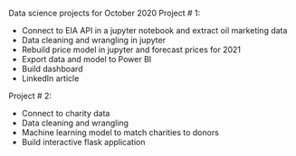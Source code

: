 Data science projects for October 2020 
Project # 1: 
- Connect to EIA API in a jupyter notebook and extract oil marketing data 
- Data cleaning and wrangling in jupyter 
- Rebuild price model in jupyter and forecast prices for 2021 
- Export data and model to Power BI 
- Build dashboard 
- LinkedIn article 

Project # 2: 
- Connect to charity data 
- Data cleaning and wrangling 
- Machine learning model to match charities to donors 
- Build interactive flask application 
